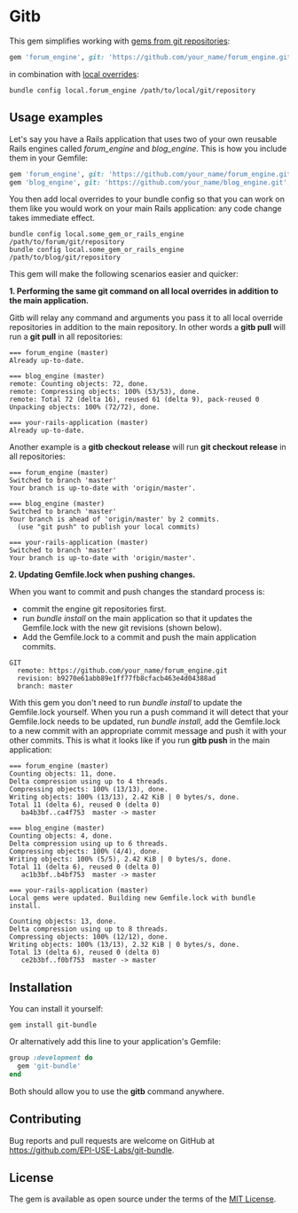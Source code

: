 # Gitb

This gem simplifies working with [gems from git repositories](http://bundler.io/v1.5/git.html):
```ruby
gem 'forum_engine', git: 'https://github.com/your_name/forum_engine.git', branch: :master
```
in combination with [local overrides](http://bundler.io/v1.5/git.html#local):
```shell
bundle config local.forum_engine /path/to/local/git/repository
```

## Usage examples

Let's say you have a Rails application that uses two of your own reusable Rails engines called *forum_engine* and
*blog_engine*.  This is how you include them in your Gemfile:
```ruby
gem 'forum_engine', git: 'https://github.com/your_name/forum_engine.git', branch: :master
gem 'blog_engine', git: 'https://github.com/your_name/blog_engine.git', branch: :master
```

You then add local overrides to your bundle config so that you can work on them like you would work on your main Rails
application: any code change takes immediate effect.
```
bundle config local.some_gem_or_rails_engine /path/to/forum/git/repository
bundle config local.some_gem_or_rails_engine /path/to/blog/git/repository
```

This gem will make the following scenarios easier and quicker:

**1. Performing the same git command on all local overrides in addition to the main application.**

Gitb will relay any command and arguments you pass it to all local override repositories in addition to the main
repository.  In other words a **gitb pull** will run a **git pull** in all repositories:
```
=== forum_engine (master)
Already up-to-date.

=== blog_engine (master)
remote: Counting objects: 72, done.
remote: Compressing objects: 100% (53/53), done.
remote: Total 72 (delta 16), reused 61 (delta 9), pack-reused 0
Unpacking objects: 100% (72/72), done.

=== your-rails-application (master)
Already up-to-date.
```

Another example is a **gitb checkout release** will run **git checkout release** in all repositories:
```
=== forum_engine (master)
Switched to branch 'master'
Your branch is up-to-date with 'origin/master'.

=== blog_engine (master)
Switched to branch 'master'
Your branch is ahead of 'origin/master' by 2 commits.
  (use "git push" to publish your local commits)

=== your-rails-application (master)
Switched to branch 'master'
Your branch is up-to-date with 'origin/master'.
```

**2. Updating Gemfile.lock when pushing changes.**

When you want to commit and push changes the standard process is:
* commit the engine git repositories first.
* run *bundle install* on the main application so that it updates the Gemfile.lock with the new git revisions (shown
below).
* Add the Gemfile.lock to a commit and push the main application commits.
```
GIT
  remote: https://github.com/your_name/forum_engine.git
  revision: b9270e61abb89e1ff77fb8cfacb463e4d04388ad
  branch: master
```

With this gem you don't need to run *bundle install* to update the Gemfile.lock yourself.  When you run a push command
it will detect that your Gemfile.lock needs to be updated, run *bundle install*, add the Gemfile.lock to a new commit
with an appropriate commit message and push it with your other commits.  This is what it looks like if you run **gitb push** in
the main application:

```
=== forum_engine (master)
Counting objects: 11, done.
Delta compression using up to 4 threads.
Compressing objects: 100% (13/13), done.
Writing objects: 100% (13/13), 2.42 KiB | 0 bytes/s, done.
Total 11 (delta 6), reused 0 (delta 0)
   ba4b3bf..ca4f753  master -> master

=== blog_engine (master)
Counting objects: 4, done.
Delta compression using up to 6 threads.
Compressing objects: 100% (4/4), done.
Writing objects: 100% (5/5), 2.42 KiB | 0 bytes/s, done.
Total 11 (delta 6), reused 0 (delta 0)
   ac1b3bf..b4bf753  master -> master

=== your-rails-application (master)
Local gems were updated. Building new Gemfile.lock with bundle install.

Counting objects: 13, done.
Delta compression using up to 8 threads.
Compressing objects: 100% (12/12), done.
Writing objects: 100% (13/13), 2.32 KiB | 0 bytes/s, done.
Total 13 (delta 6), reused 0 (delta 0)
   ce2b3bf..f0bf753  master -> master
```

## Installation

You can install it yourself:

```
gem install git-bundle
```

Or alternatively add this line to your application's Gemfile:

```ruby
group :development do
  gem 'git-bundle'
end
```

Both should allow you to use the **gitb** command anywhere.

## Contributing

Bug reports and pull requests are welcome on GitHub at https://github.com/EPI-USE-Labs/git-bundle.

## License

The gem is available as open source under the terms of the [MIT License](http://opensource.org/licenses/MIT).
